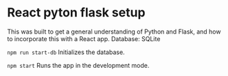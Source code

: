 # React pyton flask setup

This was built to get a general understanding of Python and Flask, and how to incorporate this with a React app.
Database: SQLite


`npm run start-db`
Initializes the database.

`npm start`
Runs the app in the development mode.
